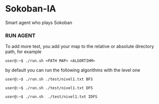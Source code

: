 # Sokoban-IA
Smart agent who plays Sokoban

### RUN AGENT <br>

To add more test, you add your map to the relative or absolute directory path, for example

```console
user@:~$ ./run.sh <PATH MAP> <ALGORTIHM>
```

by default you can run the following algorithms with the level one

```console
user@:~$ ./run.sh ./test/nivel1.txt BFS
```

```console
user@:~$ ./run.sh ./test/nivel1.txt DFS
```

```console
user@:~$ ./run.sh  ./test/nivel1.txt IDFS
```

